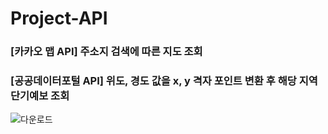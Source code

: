 # Project-API


### [카카오 맵 API] 주소지 검색에 따른 지도 조회
### [공공데이터포털 API] 위도, 경도 값을 x, y  격자 포인트 변환 후 해당 지역 단기예보 조회


![다운로드](https://github.com/JeHyeongPark/personal-Project-API/assets/122772649/9aff9357-6399-44f2-8fd1-d7981f16e961)
